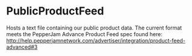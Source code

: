 # PublicProductFeed

Hosts a text file containing our public product data.
The current format meets the PepperJam Advance Product Feed spec found here: http://help.pepperjamnetwork.com/advertiser/integration/product-feed-advanced#3 
